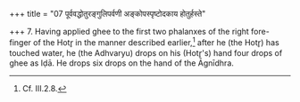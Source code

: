 +++
title = "07 पूर्ववद्धोतुरङ्गुलिपर्वणी अङ्कोपस्पृष्टोदकाय होतुर्हस्ते"

+++
7. Having applied ghee to the first two phalanxes of the right fore-finger of the Hotr̥ in the manner described earlier,[^1] after he (the Hotr̥) has touched water, he (the Adhvaryu) drops on his (Hotr̥'s) hand four drops of ghee as Iḍā. He drops six drops on the hand of the Āgnīdhra.  

[^1]: Cf. III.2.8.  
